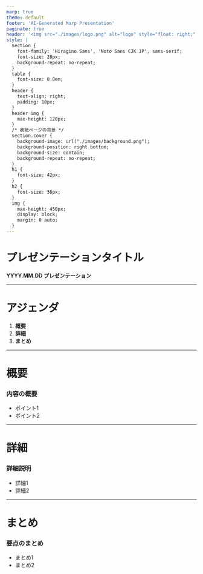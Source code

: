 ```yaml
---
marp: true
theme: default
footer: 'AI-Generated Marp Presentation'
paginate: true
header: '<img src="./images/logo.png" alt="logo" style="float: right;" width="100">'
style: |
  section {
    font-family: 'Hiragino Sans', 'Noto Sans CJK JP', sans-serif;
    font-size: 28px;
    background-repeat: no-repeat;
  }
  table {
    font-size: 0.8em;
  }
  header {
    text-align: right;
    padding: 10px;
  }
  header img {
    max-height: 120px;
  }
  /* 表紙ページの背景 */
  section.cover {
    background-image: url("./images/background.png");
    background-position: right bottom;
    background-size: contain;
    background-repeat: no-repeat;
  }
  h1 {
    font-size: 42px;
  }
  h2 {
    font-size: 36px;
  }
  img {
    max-height: 450px;
    display: block;
    margin: 0 auto;
  }
---
```


<!-- _class: cover -->
# プレゼンテーションタイトル
**YYYY.MM.DD プレゼンテーション**

---

# アジェンダ

1. **概要**
2. **詳細**
3. **まとめ**

---

# 概要
### 内容の概要
- ポイント1
- ポイント2

---

# 詳細
### 詳細説明
- 詳細1
- 詳細2

---

# まとめ
### 要点のまとめ
- まとめ1
- まとめ2